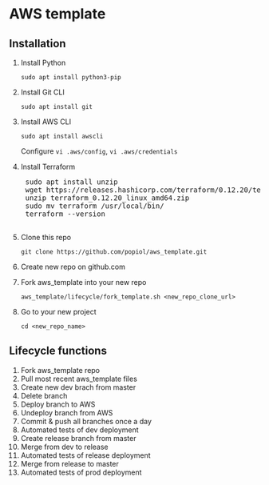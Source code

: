 # AWS template

## Installation

1. Install Python

    `sudo apt install python3-pip`

1. Install Git CLI
    
    `sudo apt install git`
    
1. Install AWS CLI
  
    `sudo apt install awscli`
    
    Configure `vi .aws/config`, `vi .aws/credentials`
  
1. Install Terraform
  
    <pre>
    sudo apt install unzip
    wget https://releases.hashicorp.com/terraform/0.12.20/terraform_0.12.20_linux_amd64.zip
    unzip terraform_0.12.20_linux_amd64.zip
    sudo mv terraform /usr/local/bin/
    terraform --version
    </pre>

1. Clone this repo
  
    `git clone https://github.com/popiol/aws_template.git`
  
1. Create new repo on github.com
  
1. Fork aws_template into your new repo
  
    `aws_template/lifecycle/fork_template.sh <new_repo_clone_url>`
  
1. Go to your new project 
  
    `cd <new_repo_name>`
  
## Lifecycle functions

1. Fork aws_template repo
1. Pull most recent aws_template files
1. Create new dev brach from master
1. Delete branch
1. Deploy branch to AWS
1. Undeploy branch from AWS
1. Commit & push all branches once a day
1. Automated tests of dev deployment
1. Create release branch from master
1. Merge from dev to release
1. Automated tests of release deployment
1. Merge from release to master
1. Automated tests of prod deployment
